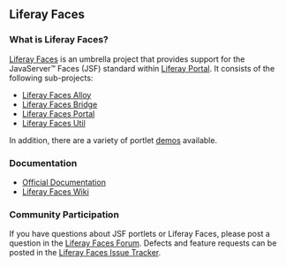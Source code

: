 ## Liferay Faces

### What is Liferay Faces?
[Liferay Faces](http://www.liferay.com/community/liferay-projects/liferay-faces/overview) is an umbrella project that provides support for the JavaServer&trade; Faces (JSF) standard within [Liferay Portal](http://www.liferay.com/community/liferay-projects/liferay-portal/overview). It consists of the following sub-projects:

* [Liferay Faces Alloy](http://www.liferay.com/community/liferay-projects/liferay-faces/alloy/)
* [Liferay Faces Bridge](http://www.liferay.com/community/liferay-projects/liferay-faces/bridge/)
* [Liferay Faces Portal](http://www.liferay.com/community/liferay-projects/liferay-faces/portal/)
* [Liferay Faces Util](http://www.liferay.com/community/liferay-projects/liferay-faces/util/)

In addition, there are a variety of portlet [demos](http://www.liferay.com/community/liferay-projects/liferay-faces/demos) available. 

### Documentation

* [Official Documentation](http://www.liferay.com/community/liferay-projects/liferay-faces/documentation)
* [Liferay Faces Wiki](http://www.liferay.com/community/wiki/-/wiki/Main/Liferay+Faces)

### Community Participation

If you have questions about JSF portlets or Liferay Faces, please post a question in the [Liferay Faces Forum](http://www.liferay.com/community/forums/-/message_boards/category/13289027). Defects and feature requests can be posted in the [Liferay Faces Issue Tracker](http://issues.liferay.com/browse/FACES).

